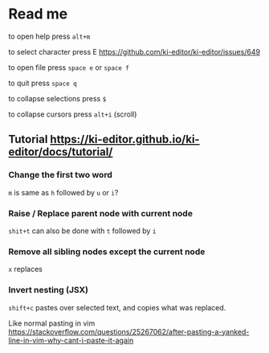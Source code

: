 # Read me

to open help press `alt+m`

to select character press E <https://github.com/ki-editor/ki-editor/issues/649>

to open file press `space e` or `space f`

to quit press `space q`

to collapse selections press `$`

to collapse cursors press `alt+i` (scroll)

## Tutorial <https://ki-editor.github.io/ki-editor/docs/tutorial/>

### Change the first two word

`m` is same as `h` followed by `u` or `i`?

### Raise / Replace parent node with current node

`shit+t` can also be done with `t` followed by `i`

### Remove all sibling nodes except the current node

`x` replaces

### Invert nesting (JSX)

`shift+c` pastes over selected text, and copies what was replaced.

Like normal pasting in vim <https://stackoverflow.com/questions/25267062/after-pasting-a-yanked-line-in-vim-why-cant-i-paste-it-again>
